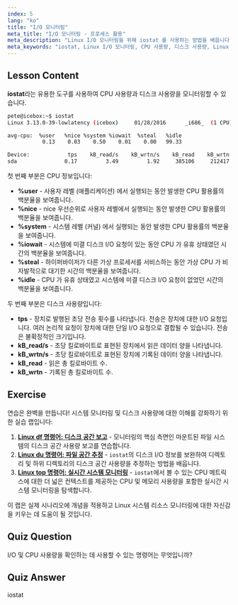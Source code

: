 ```yaml
---
index: 5
lang: "ko"
title: "I/O 모니터링"
meta_title: "I/O 모니터링 - 프로세스 활용"
meta_description: "Linux I/O 모니터링을 위해 iostat 를 사용하는 방법을 배웁니다. 이 필수 명령어를 사용하여 CPU 및 디스크 사용량 메트릭스를 이해합니다. 시스템 성능을 향상시키세요!"
meta_keywords: "iostat, Linux I/O 모니터링, CPU 사용량, 디스크 사용량, Linux 명령어, 초보자, 튜토리얼, 가이드"
---
```


## Lesson Content

**iostat**라는 유용한 도구를 사용하여 CPU 사용량과 디스크 사용량을 모니터링할 수 있습니다.

```bash
pete@icebox:~$ iostat
Linux 3.13.0-39-lowlatency (icebox)     01/28/2016      _i686_  (1 CPU)

avg-cpu:  %user   %nice %system %iowait  %steal   %idle
           0.13    0.03    0.50    0.01    0.00   99.33

Device:            tps    kB_read/s    kB_wrtn/s    kB_read    kB_wrtn
sda               0.17         3.49         1.92     385106     212417
```

첫 번째 부분은 CPU 정보입니다:

- **%user** - 사용자 레벨 (애플리케이션) 에서 실행되는 동안 발생한 CPU 활용률의 백분율을 보여줍니다.
- **%nice** - nice 우선순위로 사용자 레벨에서 실행되는 동안 발생한 CPU 활용률의 백분율을 보여줍니다.
- **%system** - 시스템 레벨 (커널) 에서 실행되는 동안 발생한 CPU 활용률의 백분율을 보여줍니다.
- **%iowait** - 시스템에 미결 디스크 I/O 요청이 있는 동안 CPU 가 유휴 상태였던 시간의 백분율을 보여줍니다.
- **%steal** - 하이퍼바이저가 다른 가상 프로세서를 서비스하는 동안 가상 CPU 가 비자발적으로 대기한 시간의 백분율을 보여줍니다.
- **%idle** - CPU 가 유휴 상태였고 시스템에 미결 디스크 I/O 요청이 없었던 시간의 백분율을 보여줍니다.

두 번째 부분은 디스크 사용량입니다:

- **tps** - 장치로 발행된 초당 전송 횟수를 나타냅니다. 전송은 장치에 대한 I/O 요청입니다. 여러 논리적 요청이 장치에 대한 단일 I/O 요청으로 결합될 수 있습니다. 전송은 불확정적인 크기입니다.
- **kB_read/s** - 초당 킬로바이트로 표현된 장치에서 읽은 데이터 양을 나타냅니다.
- **kB_wrtn/s** - 초당 킬로바이트로 표현된 장치에 기록된 데이터 양을 나타냅니다.
- **kB_read** - 읽은 총 킬로바이트 수.
- **kB_wrtn** - 기록된 총 킬로바이트 수.

## Exercise

연습은 완벽을 만듭니다! 시스템 모니터링 및 디스크 사용량에 대한 이해를 강화하기 위한 실습 랩입니다:

1. **[Linux df 명령어: 디스크 공간 보고](https://labex.io/ko/labs/linux-linux-df-command-disk-space-reporting-219188)** - 모니터링의 핵심 측면인 마운트된 파일 시스템의 디스크 공간 사용량 보고를 연습합니다.
2. **[Linux du 명령어: 파일 공간 추정](https://labex.io/ko/labs/linux-linux-du-command-file-space-estimating-219190)** - `iostat`의 디스크 I/O 정보를 보완하여 디렉토리 및 하위 디렉토리의 디스크 공간 사용량을 추정하는 방법을 배웁니다.
3. **[Linux top 명령어: 실시간 시스템 모니터링](https://labex.io/ko/labs/linux-linux-top-command-real-time-system-monitoring-388500)** - `iostat`에서 볼 수 있는 CPU 메트릭스에 대한 더 넓은 컨텍스트를 제공하는 CPU 및 메모리 사용량을 포함한 실시간 시스템 모니터링을 탐색합니다.

이 랩은 실제 시나리오에 개념을 적용하고 Linux 시스템 리소스 모니터링에 대한 자신감을 키우는 데 도움이 될 것입니다.

## Quiz Question

I/O 및 CPU 사용량을 확인하는 데 사용할 수 있는 명령어는 무엇입니까?

## Quiz Answer

iostat
